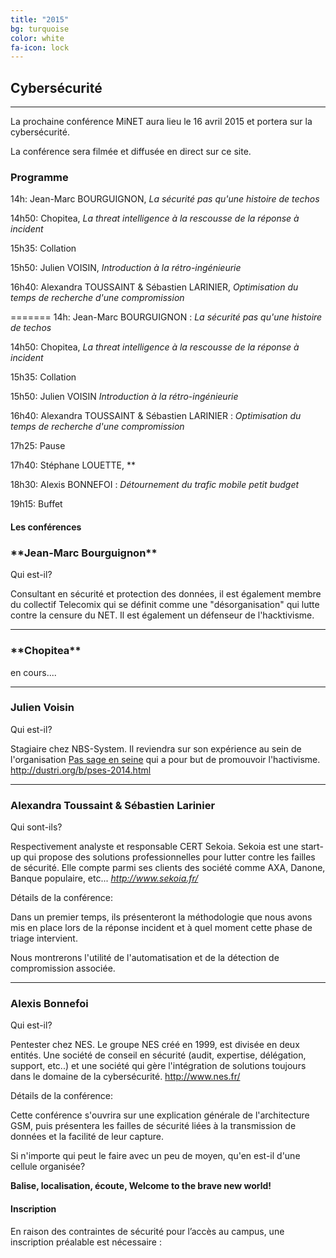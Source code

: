 ```yaml
---
title: "2015"
bg: turquoise
color: white
fa-icon: lock
---
```


## Cybersécurité

-------------------------

La prochaine conférence MiNET aura lieu le 16 avril 2015 et portera sur la cybersécurité.

La conférence sera filmée et diffusée en direct sur ce site.

### Programme


14h: Jean-Marc BOURGUIGNON, *La sécurité pas qu'une histoire de techos*

14h50: Chopitea, *La threat intelligence à la rescousse de la réponse à incident*

15h35: Collation

15h50:  Julien VOISIN, *Introduction à la rétro-ingénieurie*

16h40:  Alexandra TOUSSAINT & Sébastien LARINIER, *Optimisation du temps de recherche d'une compromission*


=======
14h: Jean-Marc BOURGUIGNON : *La sécurité pas qu'une histoire de techos*

14h50: Chopitea, *La threat intelligence à la rescousse de la réponse à incident*

15h35: Collation

15h50: Julien VOISIN *Introduction à la rétro-ingénieurie*

16h40: Alexandra TOUSSAINT & Sébastien LARINIER : *Optimisation du temps de recherche d'une compromission*

17h25: Pause

17h40: Stéphane LOUETTE, **

18h30: Alexis BONNEFOI : *Détournement du trafic mobile petit budget*

19h15: Buffet

#### Les conférences

<h3 class="titre_2015">**Jean-Marc Bourguignon**</h3>

Qui est-il?

Consultant en sécurité et protection des données, il est également membre du collectif Telecomix qui se définit comme une "désorganisation" qui lutte contre la censure du NET. Il est également un défenseur de l'hacktivisme.


-------------------------------------------

<h3>**Chopitea**</h3>

en cours....

-------------------------------------------

<h3>Julien Voisin</h3>

Qui est-il?

Stagiaire chez NBS-System. Il reviendra sur son expérience au sein de l'organisation <a href="http://www.passageenseine.org/">Pas sage en seine</a> qui a pour but de promouvoir l'hactivisme.
http://dustri.org/b/pses-2014.html

--------------------------------------------

<h3>Alexandra Toussaint & Sébastien Larinier</h3>

Qui sont-ils?

Respectivement analyste et responsable CERT Sekoia. Sekoia est une start-up qui propose des solutions professionnelles pour lutter contre les failles de sécurité. Elle compte parmi ses clients des société comme AXA, Danone, Banque populaire, etc... 
*http://www.sekoia.fr/*

Détails de la conférence:

Dans un premier temps, ils présenteront la méthodologie que nous avons mis en place lors de la réponse incident et à quel moment cette phase de triage intervient.

Nous montrerons l'utilité de l'automatisation et de la détection de compromission associée.

---------------------------------------------

<h3>Alexis Bonnefoi</h3>

Qui est-il?

Pentester chez NES. Le groupe NES créé en 1999, est divisée en deux entités. Une société de conseil en sécurité (audit, expertise, délégation, support, etc..) et une société qui gère l'intégration de solutions toujours dans le domaine de la cybersécurité.
http://www.nes.fr/

Détails de la conférence:

Cette conférence s'ouvrira sur une explication générale de l'architecture GSM, puis présentera les failles de sécurité liées à la transmission de données et la facilité de leur capture.

Si n'importe qui peut le faire avec un peu de moyen, qu'en est-il d'une cellule organisée?

**Balise, localisation, écoute, Welcome to the brave new world!**

#### Inscription

En raison des contraintes de sécurité pour l’accès au campus, une inscription préalable est nécessaire :

<center><a href="https://conference.minet.net/inscription/">
<span class="fa-stack subtlecircle" style="font-size:80px; background:rgba(255,255,255,0.1)">
  <i class="fa fa-circle fa-stack-2x text-white"></i>
  <i class="fa fa-user-plus fa-stack-1x text-turquoise"></i>
</span>
</a></center>
